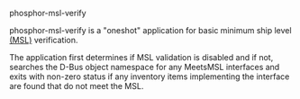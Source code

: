 phosphor-msl-verify

phosphor-msl-verify is a "oneshot" application for basic minimum ship level
[(MSL)](https://github.com/openbmc/phosphor-dbus-interfaces/xyz/openbmc_project/control/README.msl)
verification.

The application first determines if MSL validation is disabled and if not,
searches the D-Bus object namespace for any MeetsMSL interfaces and exits with
non-zero status if any inventory items implementing the interface are found
that do not meet the MSL.
